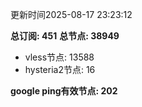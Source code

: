 更新时间2025-08-17 23:23:12

**总订阅: 451**
**总节点: 38949**
- vless节点: 13588
- hysteria2节点: 16

**google ping有效节点: 202**
